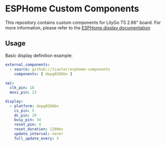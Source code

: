 # ESPHome Custom Components
This repository contains custom components for LilyGo T5 2.66" board. For more information, please refer to the [ESPHome display documentation](https://esphome.io/#display-components)

## Usage
Basic display definition example:
```yaml
external_components:
  - source: github://tiaxter/esphome-components
    components: [ depg0266bn ]
    
spi:
  clk_pin: 18
  mosi_pin: 23

display:
  - platform: depg0266bn
    cs_pin: 5
    dc_pin: 19
    busy_pin: 34
    reset_pin: 4
    reset_duration: 1200ms
    update_interval: never
    full_update_every: 5
```